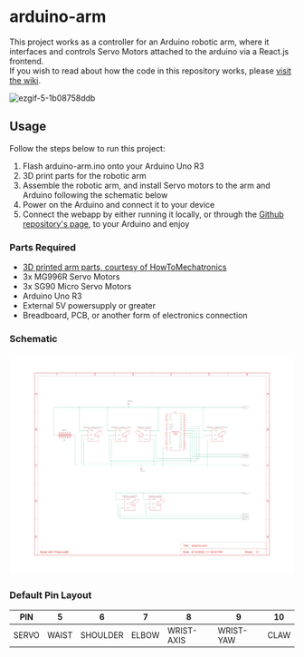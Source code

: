 # arduino-arm
This project works as a controller for an Arduino robotic arm, where it interfaces and controls Servo Motors attached to the arduino via a React.js frontend.  
If you wish to read about how the code in this repository works, please <a href="https://github.com/vincetrain/arduino-arm/wiki">visit the wiki</a>.  
  
![ezgif-5-1b08758ddb](https://github.com/vincetrain/arduino-arm/assets/37345016/7a33b9bd-e40d-48c7-b0c9-1034059908e3)
  

## Usage  
Follow the steps below to run this project:
<ol>
  <li>Flash arduino-arm.ino onto your Arduino Uno R3</li>
  <li>3D print parts for the robotic arm</li>
  <li>Assemble the robotic arm, and install Servo motors to the arm and Arduino following the schematic below</li>
  <li>Power on the Arduino and connect it to your device</li>
  <li>Connect the webapp by either running it locally, or through the <a href="https://vincetrain.github.io/arduino-arm/">Github repository's page</a>, to your Arduino and enjoy</li>
</ol>

### Parts Required
<ul>
  <li><a href="https://thangs.com/designer/HowToMechatronics/3d-model/Robotic%20Arm%203D%20Model-38899">3D printed arm parts, courtesy of HowToMechatronics</a></li>
  <li>3x MG996R Servo Motors</li>
  <li>3x SG90 Micro Servo Motors</li>
  <li>Arduino Uno R3</li>
  <li>External 5V powersupply or greater</li>
  <li>Breadboard, PCB, or another form of electronics connection</li>
</ul>

### Schematic
![Picture of schematic](https://raw.githubusercontent.com/vincetrain/arduino-arm/main/schematic.png)

### Default Pin Layout  
| PIN   | 5     | 6        | 7     | 8          | 9         | 10   |
|-------|-------|----------|-------|------------|-----------|------|
| SERVO | WAIST | SHOULDER | ELBOW | WRIST-AXIS | WRIST-YAW | CLAW |
